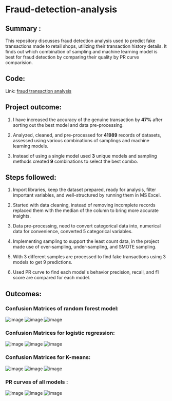 # Fraud-detection-analysis

## Summary :
This repository discusses fraud detection analysis used to predict fake transactions made to retail shops, utilizing their transaction history details. It finds out which combination of sampling and machine learning model is best for fraud detection by comparing their quality by PR curve comparision. 

## Code:
Link: <a href="https://colab.research.google.com/drive/1bZxw0yEb1YehTRtqAcsRqO_zakK20jW3">fraud transaction analysis</a>

## Project outcome:
1. I have increased the accuracy of the genuine transaction by **47%** after sorting out the best model and data pre-processing. 

2. Analyzed, cleaned, and pre-processed for **41989** records of datasets, assessed using various combinations of samplings and machine learning models.

3. Instead of using a single model used **3** unique models and sampling methods created **9** combinations to select the best combo.

## Steps followed:

1. Import libraries, keep the dataset prepared, ready for analysis, filter important variables, and well-structured by running them in MS Excel.

2. Started with data cleaning, instead of removing incomplete records replaced them with the median of the column to bring more accurate insights.

3. Data pre-processing, need to convert categorical data into, numerical data for convenience, converted 5 categorical variables.

4. Implementing sampling to support the least count data, in the project made use of over-sampling, under-sampling, and SMOTE sampling.

5. With 3 different samples are processed to find fake transactions using 3 models to get 9 predictions.

6. Used PR curve to find each model's behavior precision, recall, and f1 score are compared for each model.

## Outcomes:
### Confusion Matrices of random forest model:
![image](https://github.com/user-attachments/assets/fe6dd920-0b1b-4edc-a4ae-887b92bbf3c8)
![image](https://github.com/user-attachments/assets/d5bf57c6-5fda-4cff-bfd6-fb2bb77360b4)
![image](https://github.com/user-attachments/assets/15566e22-b6bb-47ad-93e1-8d0370131bf9)

### Confusion Matrices for logistic regression: 
![image](https://github.com/user-attachments/assets/ed638378-298c-4f64-874b-4ee9ec9e7263)
![image](https://github.com/user-attachments/assets/db8f0375-d268-42ab-8a18-8cbf6af08478)
![image](https://github.com/user-attachments/assets/ee448cca-dea9-4d92-8981-929381231faf)

### Confusion  Matrices for K-means: 
![image](https://github.com/user-attachments/assets/24044f15-3de1-4544-b14c-5df5faab9b47)
![image](https://github.com/user-attachments/assets/47506e81-c339-473d-84c9-52382eff12e0)
![image](https://github.com/user-attachments/assets/ab903ade-5c6f-4cda-a6b0-0a941bfcf059)


### PR curves of all models :
![image](https://github.com/user-attachments/assets/d7e02622-b911-4c7e-995d-3aedd7573354)
![image](https://github.com/user-attachments/assets/711d05ee-1237-4251-9346-1fd4a8d520ce)
![image](https://github.com/user-attachments/assets/0ab7e948-3caa-45f4-934f-a100402b4a33)








